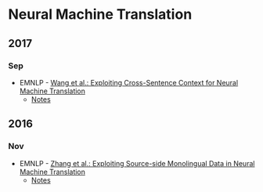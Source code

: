# Neural Machine Translation
## 2017
### Sep
* EMNLP - [Wang et al.: Exploiting Cross-Sentence Context for Neural Machine Translation](http://aclweb.org/anthology/D17-1301)
    * [Notes](https://github.com/ducthanhtran/paper_notes/neural_machine_translation/sep17_exploiting_cross_sentence_context_for_nmt.md)

## 2016
### Nov
* EMNLP - [Zhang et al.: Exploiting Source-side Monolingual Data in Neural Machine Translation](http://www.aclweb.org/anthology/D16-1160)
    * [Notes](https://github.com/ducthanhtran/paper_notes/neural_machine_translation/nov16_exploiting_source_side_monolingual_data_in_nmt.md)
